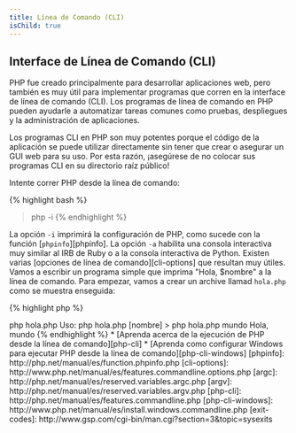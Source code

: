 ```yaml
---
title: Línea de Comando (CLI)
isChild: true
---
```


## Interface de Línea de Comando (CLI)

PHP fue creado principalmente para desarrollar aplicaciones web, pero también es muy útil para implementar programas que corren en la interface de línea de comando (CLI). Los programas de línea de comando en PHP pueden ayudarle a automatizar tareas comunes como pruebas, despliegues y la administración de aplicaciones.

Los programas CLI en PHP son muy potentes porque el código de la aplicación se puede utilizar directamente sin tener que crear o asegurar un GUI web para su uso. Por esta razón, ¡asegúrese de no colocar sus programas CLI en su directorio raíz público!

Intente correr PHP desde la línea de comando:

{% highlight bash %}
> php -i
{% endhighlight %}

La opción `-i` imprimirá la configuración de PHP, como sucede con la función [`phpinfo`][phpinfo]. 
La opción `-a` habilita una consola interactiva muy similar al IRB de Ruby o a la consola interactiva de Python. Existen varias [opciones de línea de comando][cli-options] que resultan muy útiles.
Vamos a escribir un programa simple que imprima "Hola, $nombre" a la línea de comando. Para empezar, vamos a crear un archive llamad `hola.php` como se muestra enseguida:

{% highlight php %}
<?php
if($argc != 2) {
    echo "Uso: php hola.php [nombre].\n";
    exit(1);
}
$nombre = $argv[1];
echo "Hola, $nombre\n";
{% endhighlight %}

PHP hace disponibles dos variables especiales basados en los argumentos que recibe el programa el ser ejecutado. El variable de tipo _entero_ [`$argc`][argc] contiene el *count* o número de argumentos y el variable de tipo _array_ [`$argv`][argv] contiene el *value* o valor de cada uno de los argumentos que se pasaron durante la ejecución. El primer argumento siempre es el nombre del archivo del programa PHP, que en este caso es `hola.php`.

La expresión `exit()` se puede usar con un número que no es cero para dejarle saber a la consola que el comando ha fallado. [Aquí][exit-codes] puede encontrar los códigos de salida más comúnmente usados.

Para ejecutar el programa desde la línea de comando: 

{% highlight bash %}
> php hola.php
Uso: php hola.php [nombre]
> php hola.php mundo
Hola, mundo
{% endhighlight %}


 * [Aprenda acerca de la ejecución de PHP desde la línea de comando][php-cli]
 * [Aprenda como configurar Windows para ejecutar PHP desde la línea de comando][php-cli-windows]


[phpinfo]: http://php.net/manual/es/function.phpinfo.php
[cli-options]: http://www.php.net/manual/es/features.commandline.options.php
[argc]: http://php.net/manual/es/reserved.variables.argc.php
[argv]: http://php.net/manual/es/reserved.variables.argv.php
[php-cli]: http://php.net/manual/es/features.commandline.php
[php-cli-windows]: http://www.php.net/manual/es/install.windows.commandline.php
[exit-codes]: http://www.gsp.com/cgi-bin/man.cgi?section=3&topic=sysexits